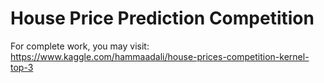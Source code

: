 # House Price Prediction Competition

For complete work, you may visit: https://www.kaggle.com/hammaadali/house-prices-competition-kernel-top-3
